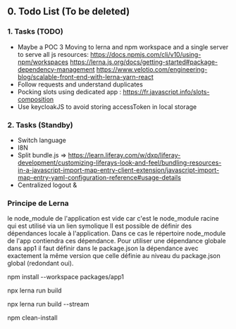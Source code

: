 ## 0. Todo List (To be deleted)

### 1. Tasks (TODO)
- Maybe a POC 3 Moving to lerna and npm workspace and a single server to serve all js resources: https://docs.npmjs.com/cli/v10/using-npm/workspaces https://lerna.js.org/docs/getting-started#package-dependency-management https://www.velotio.com/engineering-blog/scalable-front-end-with-lerna-yarn-react
- Follow requests and understand duplicates
- Pocking slots using dedicated app : https://fr.javascript.info/slots-composition
- Use keycloakJS to avoid storing accessToken in local storage

### 2. Tasks (Standby)
- Switch language
- I8N
- Split bundle.js => https://learn.liferay.com/w/dxp/liferay-development/customizing-liferays-look-and-feel/bundling-resources-in-a-javascript-import-map-entry-client-extension/javascript-import-map-entry-yaml-configuration-reference#usage-details
- Centralized logout & 


### Principe de Lerna 
le node_module de l'application est vide car c'est le node_module racine qui est utilisé via un lien symolique
Il est possible de définir des dépendances locale à l'application. Dans ce cas le répertoire node_module de l'app contiendra ces dépendance.
Pour utiliser une dépendance globale dans app1 il faut définir dans le package.json la dépendance avec exactement la même version que celle définie au niveau du package.json global (redondant oui).

npm install --workspace packages/app1

npx lerna run build

npx lerna run build --stream

npm clean-install